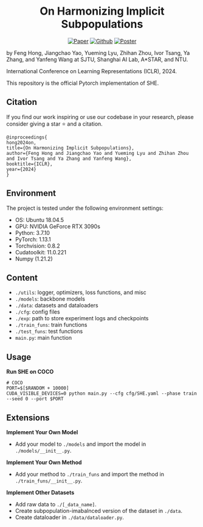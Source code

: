 <h1 align="center">On Harmonizing Implicit Subpopulations</h1>

<p align="center">
    <!-- <a href="https://arxiv.org/abs/2406.04872"><img src="https://img.shields.io/badge/arXiv-2406.04872-b31b1b.svg" alt="Paper"></a> -->
    <a href="https://openreview.net/pdf?id=3GurO0kRue"><img src="https://img.shields.io/badge/OpenReview-ICLR'24-blue" alt="Paper"></a>
    <a href="https://github.com/MediaBrain-SJTU/SHE"><img src="https://img.shields.io/badge/Github-RECORDS-brightgreen?logo=github" alt="Github"></a>
    <!-- <a href="https://iclr.cc/media/iclr-2023/Slides/11305.pdf"> <img src="https://img.shields.io/badge/Slides (5 min)-grey?&logo=MicrosoftPowerPoint&logoColor=white" alt="Slides"></a> -->
    <a href="https://iclr.cc/media/PosterPDFs/ICLR%202024/19522.png?t=1715875121.2257736"> <img src="https://img.shields.io/badge/Poster-grey?logo=airplayvideo&logoColor=white" alt="Poster"></a>
</p>

by Feng Hong, Jiangchao Yao, Yueming Lyu, Zhihan Zhou, Ivor Tsang, Ya Zhang, and Yanfeng Wang at SJTU, Shanghai AI Lab, A*STAR, and NTU.

International Conference on Learning Representations (ICLR), 2024.

This repository is the official Pytorch implementation of SHE.

## Citation

If you find our work inspiring or use our codebase in your research, please consider giving a star ⭐ and a citation.
```
@inproceedings{
hong2024on,
title={On Harmonizing Implicit Subpopulations},
author={Feng Hong and Jiangchao Yao and Yueming Lyu and Zhihan Zhou and Ivor Tsang and Ya Zhang and Yanfeng Wang},
booktitle={ICLR},
year={2024}
}
```

## Environment

The project is tested under the following environment settings:
- OS: Ubuntu 18.04.5
- GPU: NVIDIA GeForce RTX 3090s
- Python: 3.7.10
- PyTorch: 1.13.1
- Torchvision: 0.8.2
- Cudatoolkit: 11.0.221
- Numpy (1.21.2) 

## Content
- ```./utils```: logger, optimizers, loss functions, and misc
- ```./models```: backbone models
- ```./data```: datasets and dataloaders
- ```./cfg```: config files
- ```./exp```: path to store experiment logs and checkpoints
- ```./train_funs```: train functions
- ```./test_funs```: test functions
- ```main.py```: main function

## Usage

**Run SHE on COCO**

```shell
# COCO
PORT=$[$RANDOM + 10000]
CUDA_VISIBLE_DEVICES=0 python main.py --cfg cfg/SHE.yaml --phase train --seed 0 --port $PORT
```

## Extensions

**Implement Your Own Model**

- Add your model to ```./models``` and import the model in ```./models/__init__.py```.

**Implement Your Own Method**

- Add your method to ```./train_funs``` and import the method in ```./train_funs/__init__.py```.

**Implement Other Datasets**

- Add raw data to ```./[_data_name]```.
- Create subpopulation-imabalnced version of the dataset in ```./data```.
- Create dataloader in ```./data/dataloader.py```.